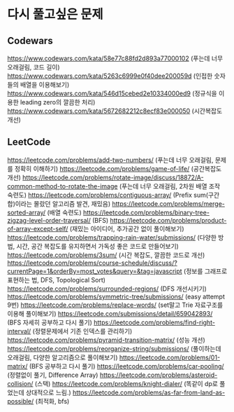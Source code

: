 # 다시 풀고싶은 문제

## Codewars

https://www.codewars.com/kata/58e77c88fd2d893a77000102 (푸는데 너무 오래걸림, 코드 길이)
https://www.codewars.com/kata/5263c6999e0f40dee200059d (인접한 숫자들의 배열을 이용해보기)
https://www.codewars.com/kata/546d15cebed2e10334000ed9 (정규식을 이용한 leading zero의 깔끔한 처리)
https://www.codewars.com/kata/5672682212c8ecf83e000050 (시간복잡도 개선)

## LeetCode

https://leetcode.com/problems/add-two-numbers/ (푸는데 너무 오래걸림, 문제를 정확히 이해하기)
https://leetcode.com/problems/game-of-life/ (공간복잡도 개선)
https://leetcode.com/problems/rotate-image/discuss/18872/A-common-method-to-rotate-the-image (푸는데 너무 오래걸림, 2차원 배열 조작 숙련도)
https://leetcode.com/problems/contiguous-array/ (Prefix sum(구간 합)이라는 몰랐던 알고리즘 발견, 재밌음)
https://leetcode.com/problems/merge-sorted-array/ (배열 숙련도)
https://leetcode.com/problems/binary-tree-zigzag-level-order-traversal/ (BFS)
https://leetcode.com/problems/product-of-array-except-self/ (재밌는 아이디어, 추가공간 없이 풀이해보기)
https://leetcode.com/problems/trapping-rain-water/submissions/ (다양한 방법, 시간, 공간 복잡도를 유지하면서 가독성 좋은 코드로 만들어보기)
https://leetcode.com/problems/3sum/ (시간 복잡도, 깔끔한 코드로 개선)
https://leetcode.com/problems/course-schedule/discuss/?currentPage=1&orderBy=most_votes&query=&tag=javascript (정보를 그래프로 표현하는 법, DFS, Topological Sort)
https://leetcode.com/problems/surrounded-regions/ (DFS 개선시키기)
https://leetcode.com/problems/symmetric-tree/submissions/ (easy attempt 9번)
https://leetcode.com/problems/replace-words/ (set말고 Trie 자료구조를 이용해 풀이해보기)
https://leetcode.com/submissions/detail/659042893/ (BFS 자세히 공부하고 다시 풀기)
https://leetcode.com/problems/find-right-interval/ (정렬문제에서 기존 인덱스를 관리하기)
https://leetcode.com/problems/pyramid-transition-matrix/ (성능 개선)
https://leetcode.com/problems/reorganize-string/submissions/ (풀이하는데 오래걸림, 다양한 알고리즘으로 풀이해보기)
https://leetcode.com/problems/01-matrix/ (BFS 공부하고 다시 풀기)
https://leetcode.com/problems/car-pooling/ (정렬없이 풀기, Difference Array)
https://leetcode.com/problems/asteroid-collision/ (스택)
https://leetcode.com/problems/knight-dialer/ (똑같이 dp로 풀었는데 상대적으로 느림.)
https://leetcode.com/problems/as-far-from-land-as-possible/ (최적화, bfs)
